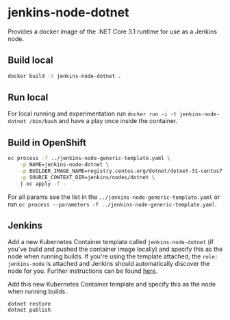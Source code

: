 # jenkins-node-dotnet

Provides a docker image of the .NET Core 3.1 runtime for use as a Jenkins node.

## Build local

```bash
docker build -t jenkins-node-dotnet .
```

## Run local

For local running and experimentation run `docker run -i -t jenkins-node-dotnet /bin/bash` and have a play once inside the container.

## Build in OpenShift

```bash
oc process -f ../jenkins-node-generic-template.yaml \
    -p NAME=jenkins-node-dotnet \
    -p BUILDER_IMAGE_NAME=registry.centos.org/dotnet/dotnet-31-centos7:latest \
    -p SOURCE_CONTEXT_DIR=jenkins/nodes/dotnet \
    | oc apply -f -
```

For all params see the list in the `../jenkins-node-generic-template.yaml` or run `oc process --parameters -f ../jenkins-node-generic-template.yaml`.

## Jenkins

Add a new Kubernetes Container template called `jenkins-node-dotnet` (if you've build and pushed the container image locally) and specify this as the node when running builds. If you're using the template attached; the `role: jenkins-node` is attached and Jenkins should automatically discover the node for you. Further instructions can be found [here](https://docs.openshift.com/container-platform/3.11/using_images/other_images/jenkins.html#using-the-jenkins-kubernetes-plug-in).

Add this new Kubernetes Container template and specify this as the node when running builds.

```
dotnet restore
dotnet publish
```
